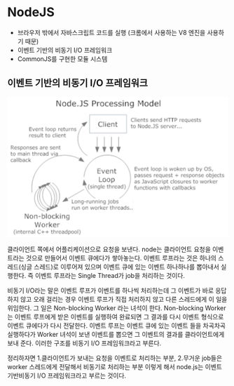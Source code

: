 # NodeJS
- 브라우저 밖에서 자바스크립트 코드를 실행 (크롬에서 사용하는 V8 엔진을 사용하기 때문)
- 이벤트 기반의 비동기 I/O 프레임워크
- CommonJS를 구현한 모듈 시스템

## 이벤트 기반의 비동기 I/O 프레임워크
![Alt text](nodejs_processing_model.jpg "그림1.Node.JS Processing Model")

클라이언트 쪽에서 어플리케이션으로 요청을 보낸다.
node는 클라이언트 요청을 이벤트라는 것으로 만들어서 이벤트 큐에다가 쌓아놓는다.
이벤트 루프라는 것은 하나의 스레드(싱글 스레드)로 이루어져 있으며 이벤트 큐에 있는 이벤트 하나하나를 뽑아내서 실행한다. 즉 이벤트 루프라는 Single Thread가 job을 처리하는 것이다.

비동기 I/O라는 말은 이벤트 루프가 이벤트를 하나씩 처리하는데 그 이벤트가 바로 응답하지 않고 오래 걸리는 경우 이벤트 루프가 직접 처리하지 않고 다른 스레드에게 이 일을 위임한다. 그 일은 Non-blocking Worker 라는 녀석이 한다. Non-blocking Worker는 이벤트 루프에게 받은 이벤트를 실행하여 완료되면 그 결과를 다시 이벤트 형식으로 이벤트 큐에다가 다시 전달한다. 이벤트 루프는 이벤트 큐에 있는 이벤트 들을 차곡차곡 실행하다가 Worker 녀석이 보낸 이벤트를 뽑으면 그 이벤트의 결과를 클라이언트에게 보내 준다. 이러한 구조를 비동기 I/O 프레임워크라고 부른다.

정리하자면 1.클라이언트가 보내는 요청을 이벤트로 처리하는 부분, 2.무거운 job들은 worker 스레드에게 전달해서 비동기로 처리하는 부분 이렇게 해서 node.js는 이벤트 기반비동기 I/O 프레임워크라고 부르는 것이다.